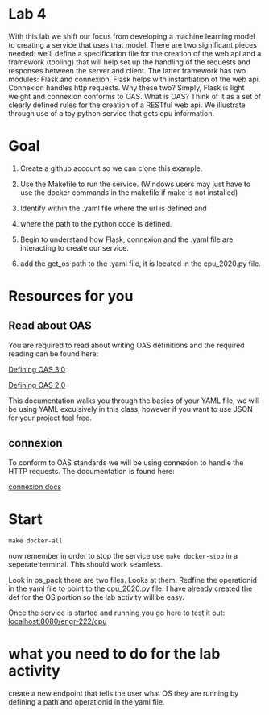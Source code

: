 # Lab 4

With this lab we shift our focus from developing a machine learning model to creating a service that uses that model. There are two significant pieces needed: we'll define a specification file for the creation of the web api and a framework (tooling) that will help set up the handling of the requests and responses between the server and client. The latter framework has two modules: Flask and connexion.  Flask helps with instantiation of the web api.  Connexion handles http requests. Why these two? Simply, Flask is light weight and connexion conforms to OAS. What is OAS? Think of it as a set of clearly defined rules for the creation of a RESTful web api.  We illustrate through use of a toy python service that gets cpu information.

# Goal

1) Create a github account so we can clone this example. 

2) Use the Makefile to run the service. (Windows users may just have to use the docker commands in the makefile if make is not installed)

3) Identify within the .yaml file where the url is defined and

4) where the path to the python code is defined. 

5) Begin to understand how Flask, connexion and the .yaml file are interacting to create our service. 

6) add the get_os path to the .yaml file, it is located in the cpu_2020.py file. 

# Resources for you

## Read about OAS 

You are required to read about writing OAS definitions and the required reading can be found here:

[Defining OAS 3.0](https://swagger.io/docs/specification/basic-structure/)

[Defining OAS 2.0](https://swagger.io/docs/specification/2-0/basic-structure/)

This documentation walks you through the basics of your YAML file, we will be using YAML exculsively in this class, however if you want to use JSON for your project feel free. 

## connexion

To conform to OAS standards we will be using connexion to handle the HTTP requests. The documentation is found here:

[connexion docs](https://connexion.readthedocs.io/en/latest/)


# Start

`make docker-all`

now remember in order to stop the service use `make docker-stop` in a seperate terminal. This should work seamless. 

Look in os_pack there are two files. Looks at them. Redfine the operationid in the yaml file to point to the cpu_2020.py file. I have already created the def for the OS portion so the lab activity will be easy. 

Once the service is started and running you go here to test it out: [localhost:8080/engr-222/cpu](localhost:8080/engr-222/cpu)

# what you need to do for the lab activity

create a new endpoint that tells the user what OS they are running by defining a path and operationid in the yaml file.
